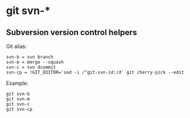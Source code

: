 # git svn-*

## Subversion version control helpers

Git alias:

```git
svn-b = svn branch
svn-m = merge --squash
svn-c = svn dcommit
svn-cp = !GIT_EDITOR='sed -i /^git-svn-id:/d' git cherry-pick --edit
```

Example:

```shell
git svn-b
git svn-m
git svn-c
git svn-cp
```
